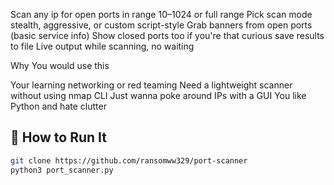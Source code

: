 Scan any ip for open ports in range 10–1024 or full range
Pick scan mode stealth, aggressive, or custom script-style
Grab banners from open ports (basic service info)
Show closed ports too if you're that curious
save results to file
Live output while scanning, no waiting



Why You would use this

Your learning networking or red teaming
Need a lightweight scanner without using nmap CLI
Just wanna poke around IPs with a GUI
You like Python and hate clutter


## 🚀 How to Run It

```bash
git clone https://github.com/ransomww329/port-scanner
python3 port_scanner.py
